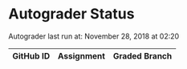 # Autograder Status
Autograder last run at: November 28, 2018 at 02:20

| GitHub ID | Assignment | Graded Branch |
|-----------|------------|---------------|
